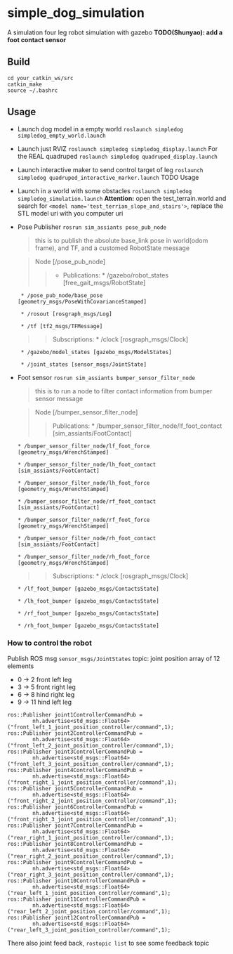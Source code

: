 # simple_dog_simulation
A simulation four leg robot simulation with gazebo
**TODO(Shunyao): add a foot contact sensor**
## Build
```
cd your_catkin_ws/src
catkin_make
source ~/.bashrc
```
## Usage
- Launch dog model in a empty world
`roslaunch simpledog simpledog_empty_world.launch`
- Launch just RVIZ
`roslaunch simpledog simpledog_display.launch`
For the REAL quadruped
`roslaunch simpledog quadruped_display.launch`
- Launch interactive maker to send control target of leg
`roslaunch simpledog quadruped_interactive_marker.launch`
TODO Usage
- Launch in a world with some obstacles
`roslaunch simpledog simpledog_simulation.launch`
**Attention:** open the test_terrain.world and search for `<model name='test_terrian_slope_and_stairs'>`, replace the STL model uri with you computer uri
- Pose Publisher
`rosrun sim_assiants pose_pub_node`
  > this is to publish the absolute base_link pose in world(odom frame), and TF, and a customed RobotState message

  >Node [/pose_pub_node]
  >> - Publications:
       * /gazebo/robot_states [free_gait_msgs/RobotState]

       * /pose_pub_node/base_pose [geometry_msgs/PoseWithCovarianceStamped]

       * /rosout [rosgraph_msgs/Log]

       * /tf [tf2_msgs/TFMessage]


  >>Subscriptions:
       * /clock [rosgraph_msgs/Clock]

       * /gazebo/model_states [gazebo_msgs/ModelStates]

       * /joint_states [sensor_msgs/JointState]

- Foot sensor
`rosrun sim_assiants bumper_sensor_filter_node`
  > this is to run a node to filter contact information from bumper sensor message

  >Node [/bumper_sensor_filter_node]
  >>Publications:
      * /bumper_sensor_filter_node/lf_foot_contact [sim_assiants/FootContact]

      * /bumper_sensor_filter_node/lf_foot_force [geometry_msgs/WrenchStamped]

      * /bumper_sensor_filter_node/lh_foot_contact [sim_assiants/FootContact]

      * /bumper_sensor_filter_node/lh_foot_force [geometry_msgs/WrenchStamped]

      * /bumper_sensor_filter_node/rf_foot_contact [sim_assiants/FootContact]

      * /bumper_sensor_filter_node/rf_foot_force [geometry_msgs/WrenchStamped]

      * /bumper_sensor_filter_node/rh_foot_contact [sim_assiants/FootContact]

      * /bumper_sensor_filter_node/rh_foot_force [geometry_msgs/WrenchStamped]

    >>Subscriptions:
      * /clock [rosgraph_msgs/Clock]

      * /lf_foot_bumper [gazebo_msgs/ContactsState]

      * /lh_foot_bumper [gazebo_msgs/ContactsState]

      * /rf_foot_bumper [gazebo_msgs/ContactsState]

      * /rh_foot_bumper [gazebo_msgs/ContactsState]

### How to control the robot
Publish ROS msg `sensor_msgs/JointStates` topic:
joint position array of 12 elements
- 0 -> 2 front left leg
- 3 -> 5 front right leg
- 6 -> 8 hind right leg
- 9 -> 11 hind left leg

```
ros::Publisher joint1ControllerCommandPub =
        nh.advertise<std_msgs::Float64>("front_left_1_joint_position_controller/command",1);
ros::Publisher joint2ControllerCommandPub =
        nh.advertise<std_msgs::Float64>("front_left_2_joint_position_controller/command",1);
ros::Publisher joint3ControllerCommandPub =
        nh.advertise<std_msgs::Float64>("front_left_3_joint_position_controller/command",1);
ros::Publisher joint4ControllerCommandPub =
        nh.advertise<std_msgs::Float64>("front_right_1_joint_position_controller/command",1);
ros::Publisher joint5ControllerCommandPub =
        nh.advertise<std_msgs::Float64>("front_right_2_joint_position_controller/command",1);
ros::Publisher joint6ControllerCommandPub =
        nh.advertise<std_msgs::Float64>("front_right_3_joint_position_controller/command",1);
ros::Publisher joint7ControllerCommandPub =
        nh.advertise<std_msgs::Float64>("rear_right_1_joint_position_controller/command",1);
ros::Publisher joint8ControllerCommandPub =
        nh.advertise<std_msgs::Float64>("rear_right_2_joint_position_controller/command",1);
ros::Publisher joint9ControllerCommandPub =
        nh.advertise<std_msgs::Float64>("rear_right_3_joint_position_controller/command",1);
ros::Publisher joint10ControllerCommandPub =
        nh.advertise<std_msgs::Float64>("rear_left_1_joint_position_controller/command",1);
ros::Publisher joint11ControllerCommandPub =
        nh.advertise<std_msgs::Float64>("rear_left_2_joint_position_controller/command",1);
ros::Publisher joint12ControllerCommandPub =
        nh.advertise<std_msgs::Float64>("rear_left_3_joint_position_controller/command",1);
```


There also joint feed back,
`rostopic list`
to see some feedback topic
